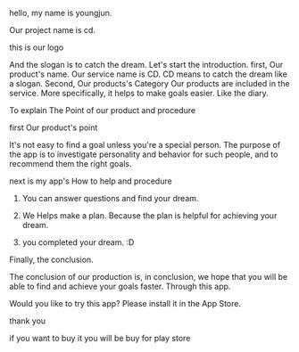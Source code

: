 hello, my name is youngjun. 

Our project name is cd.

this is our logo

And the slogan is to catch the dream.
Let's start the introduction.
first, Our product's name.
Our service name is CD.
CD means to catch the dream like a slogan.
Second, Our products's Category
Our products are included in the service.
More specifically, it helps to make goals easier. Like the diary.

To explain The Point of our product and procedure

first Our product's point 

It's not easy to find a goal unless you're a special person.
The purpose of the app is to investigate personality and behavior for such people, and to recommend them the right goals.

next is my app's How to help and procedure

1. You can answer questions and find your dream.

2. We Helps make a plan. Because the plan is helpful for achieving your dream.

3. you completed your dream. :D

   

Finally, the conclusion. 

The conclusion of our production is, in conclusion, we hope that you will be able to find and achieve your goals faster. Through this app.

Would you like to try this app?
Please install it in the App Store.

thank you 

if you want to buy it
you will be buy for play store

